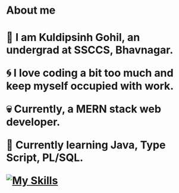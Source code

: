 <h1>About me<h1>
  
:information_desk_person:  I am Kuldipsinh Gohil, an undergrad at SSCCS, Bhavnagar.

:cyclone:  I love coding a bit too much and keep myself occupied with work.

:skull:  Currently, a MERN stack web developer.

:punch: Currently learning Java, Type Script, PL/SQL.

[![My Skills](https://skills.thijs.gg/icons?i=java,js,mysql,nextjs,react,nodejs,tailwind,ts,figma&theme=light)](https://skills.thijs.gg)

